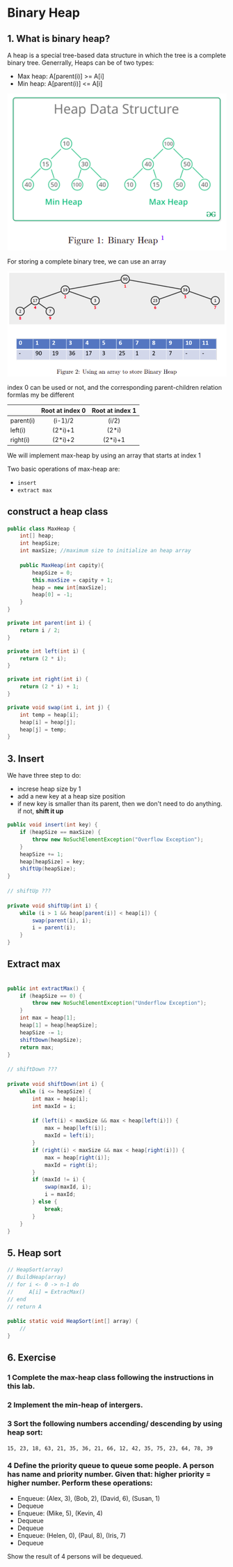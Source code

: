 # Binary Heap

## 1. What is binary heap?

A heap is a special tree-based data structure in which the tree is a complete binary tree. Generrally, Heaps can be of two types:

- Max heap: A[parent(i)] >= A[i]
- Min heap: A[parent(i)] <= A[i]

![](Figure1.png)

For storing a complete binary tree, we can use an array

![](Figure2.png)

index 0 can be used or not, and the corresponding parent-children relation formlas my be different

|           | Root at index 0 | Root at index 1 |
| :-------- | :-------------: | :-------------: |
| parent(i) |     (i-1)/2     |      (i/2)      |
| left(i)   |    (2\*i)+1     |     (2\*i)      |
| right(i)  |    (2\*i)+2     |    (2\*i)+1     |

We will implement max-heap by using an array that starts at index 1

Two basic operations of max-heap are:

- `insert`
- `extract max`

## construct a heap class

```java
public class MaxHeap {
    int[] heap;
    int heapSize;
    int maxSize; //maximum size to initialize an heap array

    public MaxHeap(int capity){
        heapSize = 0;
        this.maxSize = capity + 1;
        heap = new int[maxSize];
        heap[0] = -1;
    }
}
```

```java
private int parent(int i) {
    return i / 2;
}
```

```java
private int left(int i) {
    return (2 * i);
}
```

```java
private int right(int i) {
    return (2 * i) + 1;
}
```

```java
private void swap(int i, int j) {
    int temp = heap[i];
    heap[i] = heap[j];
    heap[j] = temp;
}
```

## 3. Insert

We have three step to do:

- increse heap size by 1
- add a new key at a heap size position
- if new key is smaller than its parent, then we don't need to do anything. if not, **shift it up**

```java
public void insert(int key) {
    if (heapSize == maxSize) {
        throw new NoSuchElementException("Overflow Exception");
    }
    heapSize += 1;
    heap[heapSize] = key;
    shiftUp(heapSize);
}

// shiftUp ???

private void shiftUp(int i) {
    while (i > 1 && heap[parent(i)] < heap[i]) {
        swap(parent(i), i);
        i = parent(i);
    }
}
```

## Extract max

```java

public int extractMax() {
    if (heapSize == 0) {
        throw new NoSuchElementException("Underflow Exception");
    }
    int max = heap[1];
    heap[1] = heap[heapSize];
    heapSize -= 1;
    shiftDown(heapSize);
    return max;
}

// shiftDown ???

private void shiftDown(int i) {
    while (i <= heapSize) {
        int max = heap[i];
        int maxId = i;

        if (left(i) < maxSize && max < heap[left(i)]) {
            max = heap[left(i)];
            maxId = left(i);
        }
        if (right(i) < maxSize && max < heap[right(i)]) {
            max = heap[right(i)];
            maxId = right(i);
        }
        if (maxId != i) {
            swap(maxId, i);
            i = maxId;
        } else {
            break;
        }
    }
}
```

## 5. Heap sort

```java
// HeapSort(array)
// BuildHeap(array)
// for i <- 0 -> n-1 do
//     A[i] = ExtracMax()
// end
// return A

public static void HeapSort(int[] array) {
    //
}
```

## 6. Exercise

### 1 Complete the max-heap class following the instructions in this lab.

### 2 Implement the min-heap of intergers.

### 3 Sort the following numbers accending/ descending by using heap sort:

`15, 23, 18, 63, 21, 35, 36, 21, 66, 12, 42, 35, 75, 23, 64, 78, 39`

### 4 Define the priority queue to queue some people. A person has name and priority number. Given that: higher priority = higher number. Perform these operations:

- Enqueue: (Alex, 3), (Bob, 2), (David, 6), (Susan, 1)
- Dequeue
- Enqueue: (Mike, 5), (Kevin, 4)
- Dequeue
- Dequeue
- Enqueue: (Helen, 0), (Paul, 8), (Iris, 7)
- Dequeue

Show the result of 4 persons will be dequeued.
